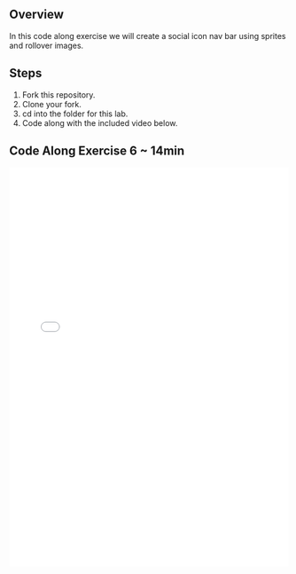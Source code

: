 ## Overview

In this code along exercise we will create a social icon nav bar using sprites and rollover images.

## Steps

1. Fork this repository.
2. Clone your fork.
3. cd into the folder for this lab.
4. Code along with the included video below.

## Code Along Exercise 6 ~ 14min

<iframe width="100%" height="720" src="//www.youtube.com/embed/DjAGtFUbmYg?rel=0&controls=1&showinfo=1" frameborder="0" allowfullscreen></iframe>

